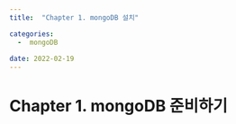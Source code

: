 ```yaml
---
title:  "Chapter 1. mongoDB 설치" 

categories:
  -  mongoDB
  
date: 2022-02-19 
---
```


# Chapter 1. mongoDB 준비하기
